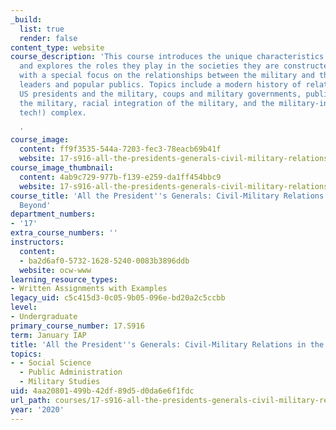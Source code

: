 ```yaml
---
_build:
  list: true
  render: false
content_type: website
course_description: 'This course introduces the unique characteristics of militaries
  and explores the roles they play in the societies they are constructed to defend,
  with a special focus on the relationships between the military and their civilian
  leaders and popular publics. Topics include a modern history of relations between
  US presidents and the military, coups and military governments, public trust in
  the military, racial integration of the military, and the military-industrial (and
  tech!) complex.

  '
course_image:
  content: ff9f3535-544a-7203-fec3-78eacb69b41f
  website: 17-s916-all-the-presidents-generals-civil-military-relations-in-the-us-and-beyond-january-iap-2020
course_image_thumbnail:
  content: 4ab9c729-977b-f139-e259-da1ff454bbc9
  website: 17-s916-all-the-presidents-generals-civil-military-relations-in-the-us-and-beyond-january-iap-2020
course_title: 'All the President''s Generals: Civil-Military Relations in the US and
  Beyond'
department_numbers:
- '17'
extra_course_numbers: ''
instructors:
  content:
  - ba2d6af0-5732-1628-5240-0083b3896ddb
  website: ocw-www
learning_resource_types:
- Written Assignments with Examples
legacy_uid: c5c415d3-0c05-9b05-096e-bd20a2c5ccbb
level:
- Undergraduate
primary_course_number: 17.S916
term: January IAP
title: 'All the President''s Generals: Civil-Military Relations in the US and Beyond'
topics:
- - Social Science
  - Public Administration
  - Military Studies
uid: 4aa20801-499b-42df-89d5-d0da6e6f1fdc
url_path: courses/17-s916-all-the-presidents-generals-civil-military-relations-in-the-us-and-beyond-january-iap-2020
year: '2020'
---
```

